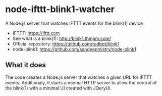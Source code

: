 node-ifttt-blink1-watcher
=========================

A Node.js server that watches IFTTT events for the blink(1) device

- IFTTT: https://ifttt.com
- See what is a blink(1): http://blink1.thingm.com/
- Official repository: https://github.com/todbot/blink1
- node-blink1: https://github.com/sandeepmistry/node-blink1

What it does
------------

The code creates a Node.js server that watches a given URL for IFTTT events.
Additionaly, it starts a minmal HTTP server to allow the control of the blink(1) with a minimal UI created with JQeryUI.
